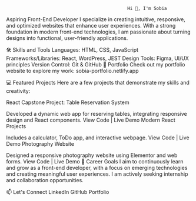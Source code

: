                                           

                                                  Hi 👋, I'm Sobia

Aspiring Front-End Developer
I specialize in creating intuitive, responsive, and optimized websites that enhance user experiences. With a strong foundation in modern front-end technologies, I am passionate about turning designs into functional, user-friendly applications.

🛠️ Skills and Tools
Languages: HTML, CSS, JavaScript
Frameworks/Libraries: React, WordPress, JEST
Design Tools: Figma, UI/UX principles
Version Control: Git & GitHub
🌟 Portfolio
Check out my portfolio website to explore my work: sobia-portfolio.netlify.app

💻 Featured Projects
Here are a few projects that demonstrate my skills and creativity:

React Capstone Project: Table Reservation System

Developed a dynamic web app for reserving tables, integrating responsive design and React components.
View Code | Live Demo
Modern React Projects

Includes a calculator, ToDo app, and interactive webpage.
View Code | Live Demo
Photography Website

Designed a responsive photography website using Elementor and web forms.
View Code | Live Demo
🎯 Career Goals
I aim to continuously learn and grow as a front-end developer, with a focus on emerging technologies and creating meaningful user experiences. I am actively seeking internship and collaboration opportunities.

📫 Let's Connect
LinkedIn
GitHub
Portfolio

  
